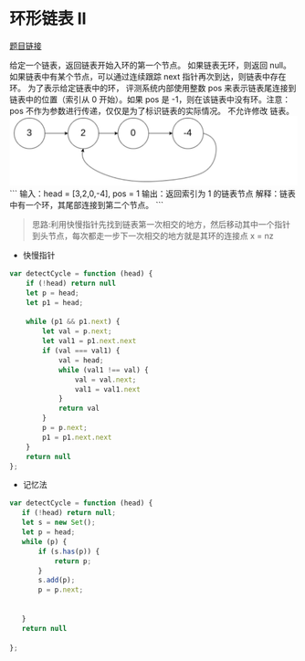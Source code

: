 # 环形链表 II
<a href="https://leetcode-cn.com/problems/linked-list-cycle-ii/" target="_blank">题目链接</a>

<div>给定一个链表，返回链表开始入环的第一个节点。 如果链表无环，则返回 null。
如果链表中有某个节点，可以通过连续跟踪 next 指针再次到达，则链表中存在环。 为了表示给定链表中的环，
评测系统内部使用整数 pos 来表示链表尾连接到链表中的位置（索引从 0 开始）。如果 pos 是 -1，则在该链表中没有环。注意：pos 不作为参数进行传递，仅仅是为了标识链表的实际情况。
不允许修改 链表。</div>
<div> <img src="../public/img/linked-huan.png"/></div>
```
输入：head = [3,2,0,-4], pos = 1
输出：返回索引为 1 的链表节点
解释：链表中有一个环，其尾部连接到第二个节点。
```

> 思路:利用快慢指针先找到链表第一次相交的地方，然后移动其中一个指针到头节点，每次都走一步下一次相交的地方就是其环的连接点
x = nz  

- 快慢指针
```js
var detectCycle = function (head) {
    if (!head) return null
    let p = head;
    let p1 = head;

    while (p1 && p1.next) {
        let val = p.next;
        let val1 = p1.next.next
        if (val === val1) {
            val = head;
            while (val1 !== val) {
                val = val.next;
                val1 = val1.next
            }
            return val
        }
        p = p.next;
        p1 = p1.next.next
    }
    return null
};
```

- 记忆法
 ```js
var detectCycle = function (head) {
    if (!head) return null;
    let s = new Set();
    let p = head;
    while (p) {
        if (s.has(p)) {
            return p;
        }
        s.add(p);
        p = p.next;


    }
    return null

};
```